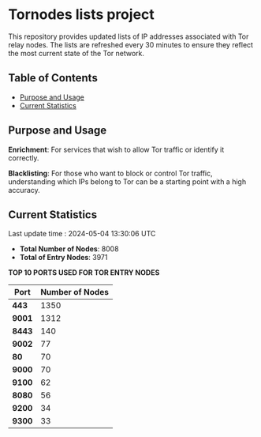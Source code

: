 # Tornodes lists project

This repository provides updated lists of IP addresses associated with Tor relay nodes. The lists are refreshed every 30 minutes to ensure they reflect the most current state of the Tor network.

## Table of Contents

- [Purpose and Usage](#purpose-and-usage)
- [Current Statistics](#current-statistics)


## Purpose and Usage

**Enrichment**: For services that wish to allow Tor traffic or identify it correctly.

**Blacklisting**: For those who want to block or control Tor traffic, understanding which IPs belong to Tor can be a starting point with a high accuracy.

## Current Statistics

Last update time : 2024-05-04 13:30:06 UTC

- **Total Number of Nodes**: 8008
- **Total of Entry Nodes**: 3971

**TOP 10 PORTS USED FOR TOR ENTRY NODES**

| **Port** | **Number of Nodes** |
|------|-----------------|
| **443**   | 1350  |
| **9001**   | 1312  |
| **8443**   | 140  |
| **9002**   | 77  |
| **80**   | 70  |
| **9000**   | 70  |
| **9100**   | 62  |
| **8080**   | 56  |
| **9200**   | 34  |
| **9300**   | 33  |

